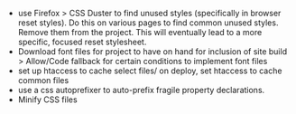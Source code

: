 * use Firefox > CSS Duster to find unused styles (specifically in browser reset styles). Do this on various pages to find common unused styles. Remove them from the project. This will eventually lead to a more specific, focused reset stylesheet.
* Download font files for project to have on hand for inclusion of site build > Allow/Code fallback for certain conditions to implement font files
* set up htaccess to cache select files/ on deploy, set htaccess to cache common files
* use a css autoprefixer to auto-prefix fragile property declarations.
* Minify CSS files
